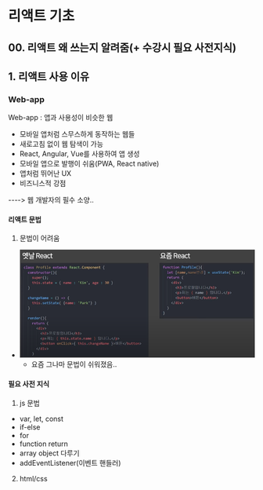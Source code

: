# 리액트 기초
## 00. 리액트 왜 쓰는지 알려줌(+ 수강시 필요 사전지식)

## 1. 리액트 사용 이유
### Web-app
Web-app : 앱과 사용성이 비슷한 웹
- 모바일 앱처럼 스무스하게 동작하는 웹들
- 새로고침 없이 웹 탐색이 가능
- React, Angular, Vue를 사용하여 앱 생성
- 모바일 앱으로 발행이 쉬움(PWA, React native)
- 앱처럼 뛰어난 UX
- 비즈니스적 강점

----> 웹 개발자의 필수 소양..

#### 리액트 문법
1. 문법이 어려움
- ![Alt text](<images/00. 리액트 왜 쓰는지 알려줌/1 - 옛날 리액트 vs 요즘 리액트.PNG>)
    - 요즘 그나마 문법이 쉬워졌음..

#### 필요 사전 지식
1. js 문법
- var, let, const
- if-else
- for
- function return
- array object 다루기
- addEventListener(이벤트 핸들러)
2. html/css 